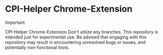 # CPI-Helper Chrome-Extension

> [!IMPORTANT]
> CPI-Helper Chrome-Extension
> Don't utilize any branches. This repository is intended just for experimental use.
> Be advised that engaging with this repository may result in encountering unresolved bugs or issues, and potentially non-functional tools.
